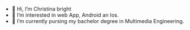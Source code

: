 - 👋 Hi, I’m Christina bright
- 👀 I’m interested in web App, Android  an Ios.
- 🌱 I’m currently pursing my bachelor degree in Multimedia Engineering.

